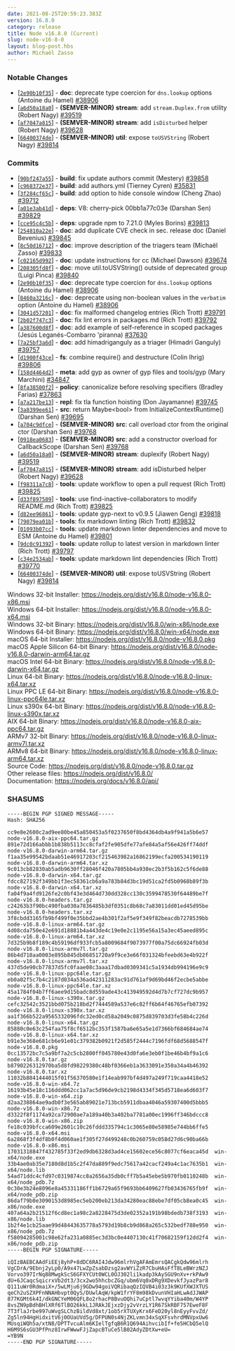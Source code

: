 ```yaml
---
date: 2021-08-25T20:59:23.383Z
version: 16.8.0
category: release
title: Node v16.8.0 (Current)
slug: node-v16-8-0
layout: blog-post.hbs
author: Michaël Zasso
---
```


### Notable Changes

* [[`2e90b10f35`](https://github.com/nodejs/node/commit/2e90b10f35)] - **doc**: deprecate type coercion for `dns.lookup` options (Antoine du Hamel) [#38906](https://github.com/nodejs/node/pull/38906)
* [[`a6d50a18a0`](https://github.com/nodejs/node/commit/a6d50a18a0)] - **(SEMVER-MINOR)** **stream**: add `stream.Duplex.from` utility (Robert Nagy) [#39519](https://github.com/nodejs/node/pull/39519)
* [[`af7047a815`](https://github.com/nodejs/node/commit/af7047a815)] - **(SEMVER-MINOR)** **stream**: add `isDisturbed` helper (Robert Nagy) [#39628](https://github.com/nodejs/node/pull/39628)
* [[`66400374de`](https://github.com/nodejs/node/commit/66400374de)] - **(SEMVER-MINOR)** **util**: expose `toUSVString` (Robert Nagy) [#39814](https://github.com/nodejs/node/pull/39814)

### Commits

* [[`90bf247a55`](https://github.com/nodejs/node/commit/90bf247a55)] - **build**: fix update authors commit (Mestery) [#39858](https://github.com/nodejs/node/pull/39858)
* [[`c968372e37`](https://github.com/nodejs/node/commit/c968372e37)] - **build**: add authors.yml (Tierney Cyren) [#35831](https://github.com/nodejs/node/pull/35831)
* [[`3f284cf65c`](https://github.com/nodejs/node/commit/3f284cf65c)] - **build**: add option to hide console window (Cheng Zhao) [#39712](https://github.com/nodejs/node/pull/39712)
* [[`a01e3ab41d`](https://github.com/nodejs/node/commit/a01e3ab41d)] - **deps**: V8: cherry-pick 00bb1a77c03e (Darshan Sen) [#39829](https://github.com/nodejs/node/pull/39829)
* [[`cce95c4c5b`](https://github.com/nodejs/node/commit/cce95c4c5b)] - **deps**: upgrade npm to 7.21.0 (Myles Borins) [#39813](https://github.com/nodejs/node/pull/39813)
* [[`254810a22e`](https://github.com/nodejs/node/commit/254810a22e)] - **doc**: add duplicate CVE check in sec. release doc (Daniel Bevenius) [#39845](https://github.com/nodejs/node/pull/39845)
* [[`8c50d16712`](https://github.com/nodejs/node/commit/8c50d16712)] - **doc**: improve description of the triagers team (Michaël Zasso) [#39833](https://github.com/nodejs/node/pull/39833)
* [[`c02165d992`](https://github.com/nodejs/node/commit/c02165d992)] - **doc**: update instructions for cc (Michael Dawson) [#39674](https://github.com/nodejs/node/pull/39674)
* [[`208305fd8f`](https://github.com/nodejs/node/commit/208305fd8f)] - **doc**: move util.toUSVString() outside of deprecated group (Luigi Pinca) [#39840](https://github.com/nodejs/node/pull/39840)
* [[`2e90b10f35`](https://github.com/nodejs/node/commit/2e90b10f35)] - **doc**: deprecate type coercion for `dns.lookup` options (Antoine du Hamel) [#38906](https://github.com/nodejs/node/pull/38906)
* [[`8460a3216c`](https://github.com/nodejs/node/commit/8460a3216c)] - **doc**: deprecate using non-boolean values in the `verbatim` option (Antoine du Hamel) [#38906](https://github.com/nodejs/node/pull/38906)
* [[`3041d57201`](https://github.com/nodejs/node/commit/3041d57201)] - **doc**: fix malformed changelog entries (Rich Trott) [#39791](https://github.com/nodejs/node/pull/39791)
* [[`2b02f747c3`](https://github.com/nodejs/node/commit/2b02f747c3)] - **doc**: fix lint errors in packages.md (Rich Trott) [#39792](https://github.com/nodejs/node/pull/39792)
* [[`a387600d8f`](https://github.com/nodejs/node/commit/a387600d8f)] - **doc**: add example of self-reference in scoped packages (Jesús Leganés-Combarro 'piranna) [#37630](https://github.com/nodejs/node/pull/37630)
* [[`7a25bf3a6d`](https://github.com/nodejs/node/commit/7a25bf3a6d)] - **doc**: add himadriganguly as a triager (Himadri Ganguly) [#39757](https://github.com/nodejs/node/pull/39757)
* [[`d1900f43ce`](https://github.com/nodejs/node/commit/d1900f43ce)] - **fs**: combine require() and destructure (Colin Ihrig) [#39806](https://github.com/nodejs/node/pull/39806)
* [[`158d4464d2`](https://github.com/nodejs/node/commit/158d4464d2)] - **meta**: add gyp as owner of gyp files and tools/gyp (Mary Marchini) [#34847](https://github.com/nodejs/node/pull/34847)
* [[`8fa38500f2`](https://github.com/nodejs/node/commit/8fa38500f2)] - **policy**: canonicalize before resolving specifiers (Bradley Farias) [#37863](https://github.com/nodejs/node/pull/37863)
* [[`a7a217be13`](https://github.com/nodejs/node/commit/a7a217be13)] - **repl**: fix tla function hoisting (Don Jayamanne) [#39745](https://github.com/nodejs/node/pull/39745)
* [[`3a8399ee61`](https://github.com/nodejs/node/commit/3a8399ee61)] - **src**: return Maybe\<bool\> from InitializeContextRuntime() (Darshan Sen) [#39695](https://github.com/nodejs/node/pull/39695)
* [[`a704c9dfce`](https://github.com/nodejs/node/commit/a704c9dfce)] - **(SEMVER-MINOR)** **src**: call overload ctor from the original ctor (Darshan Sen) [#39768](https://github.com/nodejs/node/pull/39768)
* [[`0918ea0683`](https://github.com/nodejs/node/commit/0918ea0683)] - **(SEMVER-MINOR)** **src**: add a constructor overload for CallbackScope (Darshan Sen) [#39768](https://github.com/nodejs/node/pull/39768)
* [[`a6d50a18a0`](https://github.com/nodejs/node/commit/a6d50a18a0)] - **(SEMVER-MINOR)** **stream**: duplexify (Robert Nagy) [#39519](https://github.com/nodejs/node/pull/39519)
* [[`af7047a815`](https://github.com/nodejs/node/commit/af7047a815)] - **(SEMVER-MINOR)** **stream**: add isDisturbed helper (Robert Nagy) [#39628](https://github.com/nodejs/node/pull/39628)
* [[`f98311a7c8`](https://github.com/nodejs/node/commit/f98311a7c8)] - **tools**: update workflow to open a pull request (Rich Trott) [#39825](https://github.com/nodejs/node/pull/39825)
* [[`d33f897509`](https://github.com/nodejs/node/commit/d33f897509)] - **tools**: use find-inactive-collaborators to modify README.md (Rich Trott) [#39825](https://github.com/nodejs/node/pull/39825)
* [[`d82ee96861`](https://github.com/nodejs/node/commit/d82ee96861)] - **tools**: update gyp-next to v0.9.5 (Jiawen Geng) [#39818](https://github.com/nodejs/node/pull/39818)
* [[`79079ea01b`](https://github.com/nodejs/node/commit/79079ea01b)] - **tools**: fix markdown linting (Rich Trott) [#39832](https://github.com/nodejs/node/pull/39832)
* [[`01093b07cc`](https://github.com/nodejs/node/commit/01093b07cc)] - **tools**: update markdown linter dependencies and move to ESM (Antoine du Hamel) [#39801](https://github.com/nodejs/node/pull/39801)
* [[`9dc0c91392`](https://github.com/nodejs/node/commit/9dc0c91392)] - **tools**: update rollup to latest version in markdown linter (Rich Trott) [#39797](https://github.com/nodejs/node/pull/39797)
* [[`c34e2534ab`](https://github.com/nodejs/node/commit/c34e2534ab)] - **tools**: update markdown lint dependencies (Rich Trott) [#39770](https://github.com/nodejs/node/pull/39770)
* [[`66400374de`](https://github.com/nodejs/node/commit/66400374de)] - **(SEMVER-MINOR)** **util**: expose toUSVString (Robert Nagy) [#39814](https://github.com/nodejs/node/pull/39814)

Windows 32-bit Installer: https://nodejs.org/dist/v16.8.0/node-v16.8.0-x86.msi \
Windows 64-bit Installer: https://nodejs.org/dist/v16.8.0/node-v16.8.0-x64.msi \
Windows 32-bit Binary: https://nodejs.org/dist/v16.8.0/win-x86/node.exe \
Windows 64-bit Binary: https://nodejs.org/dist/v16.8.0/win-x64/node.exe \
macOS 64-bit Installer: https://nodejs.org/dist/v16.8.0/node-v16.8.0.pkg \
macOS Apple Silicon 64-bit Binary: https://nodejs.org/dist/v16.8.0/node-v16.8.0-darwin-arm64.tar.gz \
macOS Intel 64-bit Binary: https://nodejs.org/dist/v16.8.0/node-v16.8.0-darwin-x64.tar.gz \
Linux 64-bit Binary: https://nodejs.org/dist/v16.8.0/node-v16.8.0-linux-x64.tar.xz \
Linux PPC LE 64-bit Binary: https://nodejs.org/dist/v16.8.0/node-v16.8.0-linux-ppc64le.tar.xz \
Linux s390x 64-bit Binary: https://nodejs.org/dist/v16.8.0/node-v16.8.0-linux-s390x.tar.xz \
AIX 64-bit Binary: https://nodejs.org/dist/v16.8.0/node-v16.8.0-aix-ppc64.tar.gz \
ARMv7 32-bit Binary: https://nodejs.org/dist/v16.8.0/node-v16.8.0-linux-armv7l.tar.xz \
ARMv8 64-bit Binary: https://nodejs.org/dist/v16.8.0/node-v16.8.0-linux-arm64.tar.xz \
Source Code: https://nodejs.org/dist/v16.8.0/node-v16.8.0.tar.gz \
Other release files: https://nodejs.org/dist/v16.8.0/ \
Documentation: https://nodejs.org/docs/v16.8.0/api/

### SHASUMS

```
-----BEGIN PGP SIGNED MESSAGE-----
Hash: SHA256

cc9e8e2600c2ad9ee80be45a850453a5f0237650f8bd4364db4a9f941a5b6e57  node-v16.8.0-aix-ppc64.tar.gz
891e72d166abbb1b838b5113cc8cfaf2fe905dfe77afe84a5af56e426ff74ddf  node-v16.8.0-darwin-arm64.tar.gz
f1aa35e99542bdaab51e46917203cf215463982a16862199ecfa200534190119  node-v16.8.0-darwin-arm64.tar.xz
9c013cb82830ab5adb9630ff28046f420a7805bb4a930ec2b3f5b162c5f6de88  node-v16.8.0-darwin-x64.tar.gz
fdcc827192f349bb1f3ec58361cb6a9a783b84d3bc19d51ca2fd5b0968b89f3b  node-v16.8.0-darwin-x64.tar.xz
fa04f9a4fd9126fe2c0bf43e3d464d730dd328cc130c3599478530f64489be7f  node-v16.8.0-headers.tar.gz
c24263b3f90bc490fba030a7836485b3df0351c8b68c7a83011dd01ed45d95be  node-v16.8.0-headers.tar.xz
3f8cbdd3165fb9bf499f0e35bbd2ae4b301f2af5e9f349f82beacdb7278539bb  node-v16.8.0-linux-arm64.tar.gz
4d08cda750e42e691d18881b4a443de4c19e0e2c1195e56a15a3ec45aeed895c  node-v16.8.0-linux-arm64.tar.xz
7d325b9b8f189c4b59196df933fcb5a8009684f9073977f00a75dc66924fb03d  node-v16.8.0-linux-armv7l.tar.gz
86b4d718aa0003e895b845db86851720a9f9ce3e66f031324bfeebd63e4b922f  node-v16.8.0-linux-armv7l.tar.xz
437d5de90cb77837d5fc0faae08c3aaa17dbad0309341c5a1934db994196e9c9  node-v16.8.0-linux-ppc64le.tar.gz
eb0a02f5c7b4c2187d034a536ad42311283ac91d761af9d69bd46f2ecbe5abbe  node-v16.8.0-linux-ppc64le.tar.xz
45a1784f04b7ff6aee9d15badc8d559ade43c413949592d4d7b7cf727dc9b957  node-v16.8.0-linux-s390x.tar.gz
cefc32542c3521bbd075b218bd2f7444589a537e6c82ff6b64f46765efb07392  node-v16.8.0-linux-s390x.tar.xz
aa1f366b522a9565332096fdc32ed0cd58a2049c0875d839703d3fe58b4c226d  node-v16.8.0-linux-x64.tar.gz
85880c0e63c254faa75f8cf6512bc353f1587ba6e65a5e1d7366bf684684ae74  node-v16.8.0-linux-x64.tar.xz
b91e3e368e681cb6e91e01c379382b0921f2d585f2444c7196fdf68d5688547f  node-v16.8.0.pkg
0cc13572bc7c5a9bf7a2c5cb2800ff045780e43d0fa6e3eb0f1be46b4bf9a1c6  node-v16.8.0.tar.gz
b8790226312970ba5d8fd98229380c48bf0366eb1a3633091e350a34a4b46392  node-v16.8.0.tar.xz
11032b8841444015f01f56370580e1f14eab997bf4d497a249f719caa4418e52  node-v16.8.0-win-x64.7z
16193b45e18c116ddd062cc1a7ac5d96de9cb2198d4334f345d5718ea6d603f7  node-v16.8.0-win-x64.zip
d2aa238864ae9adb0f3e565ab89021e713bcb5911dbaa4046a59307400d5bbb5  node-v16.8.0-win-x86.7z
d3322f8f1174a92ca72900ae7a189a40b3a402ba7781a00ec1996ff346bdccc8  node-v16.8.0-win-x86.zip
fe18c039bfcca609e2601c10c26fddd335794c1c3065e80e58985e744bb6ffe5  node-v16.8.0-x64.msi
6a2868f3f4df8b0f4d060ae1f305f27d499248c0b260759c058d27d6c90ba66b  node-v16.8.0-x86.msi
17031318847f432785f33f2ed9db6328d3ad4ce15602ece56c8077cf6eaca45d  win-x64/node.exe
33b4ae0ab35e7180d8d1b5c2f47da889f9edc75617a42cacf249a4c1ac7635b1  win-x64/node.lib
54ad71ddc4cfd97c0319874cc8a2656a35db0cff7b5a45ebe5b970fb0110248b  win-x64/node_pdb.7z
0c30e3b24e8096e8a45331186ff1b6729a65f9693bb6409627fb03436765fb9f  win-x64/node_pdb.zip
86daf79b0e3090153d8985ec5eb200eb213da34280eac88ebe7df05cb8ea0c45  win-x86/node.exe
407a64a2b21512f6cd8ec1a98c2a8228475d3de02352a191b98bdedb738f3193  win-x86/node.lib
1b2f4e1cb25aae99d48443635778a5793d19b8cb9d868a265c532bedf788e950  win-x86/node_pdb.7z
f58094285001c98e62fa231a0885ec3d3bc0e4407130c41f70682159f12dd2f4  win-x86/node_pdb.zip
-----BEGIN PGP SIGNATURE-----

iQIzBAEBCAAdFiEEj8yhP+8dDC6RAI4Jdw96mlrhVgAFAmEmrsQACgkQdw96mlrh
VgCDrA/9Ebnj2yLp0/A9x47LwZpZsabDzsg2avWYiZzR7CbuHAsFfT8LeBWrzNZJ
Vorvo397IrNq88MwgkScS6GFXYCUt0WCL0OJ302li1kadp3kAySGU9nXv+rkPAw9
dU+6JCaqcSqicrxVb2dt3/3cx2wo5hhcbcZGq/ubm6Vq0xDRg9XDevkfJyazPar8
Q111uWr0RdmaiX+/5wLMju6j9GDw94goiVQRibaqQzIQVB4i03z3k9KUfXWJXTUS
qeCh2uSZXPFnNNAHbvpt0QyS/DUwlAqW/kpW1frYF8m98kDvunVHIaHLwAdJJWAP
877KGMt6k4I/dkGNCYeM06QFL8o2rhacP8BvuOQhi7uCptl7wvqYYiba40m/W4YP
8vsZN9pBdhBHlXRf6TlBO26kkL1JRAkJEjxzDjy2vVrzLY1R67SkRBF757EweF8F
7T3flaJrbe997uWvgSLChzBildVd8xt/1ob5rXTUXyKrx6FeD20yl8nEyyFvvZd/
Zg5ln94HgHidxitV6j0OUaUVd5g/DFPUN0s4NjZKLvmn34xSqXFsvhrdMNVpxUw6
MUsqiWQh5a/xtN8/DPTTvcuAlm6KIelTgfqB6R1Q694AihvcibIf+fe5HCbQ5elQ
H6M9S6sGU3PfPnz8IrwFWwwFJjZapcBTuCe5lB02AdyZDtXw+eU=
=YB9N
-----END PGP SIGNATURE-----

```
